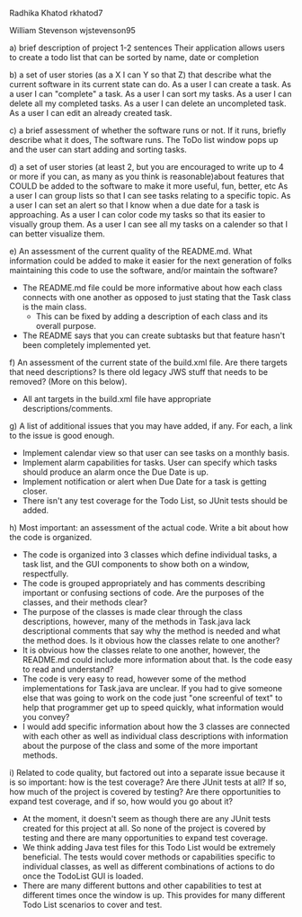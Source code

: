 Radhika Khatod rkhatod7

William Stevenson wjstevenson95


a) brief description of project 1-2 sentences
Their application allows users to create a todo list that can be sorted by name, date or completion

b) a set of user stories (as a X I can Y so that Z) that describe what the current software in its current state can do.
As a user I can create a task.
As a user I can "complete" a task.
As a user I can sort my tasks. 
As a user I can delete all my completed tasks.
As a user I can delete an uncompleted task.
As a user I can edit an already created task.

c) a brief assessment of whether the software runs or not. If it runs, briefly describe what it does,
The software runs. The ToDo list window pops up and the user can start adding and sorting tasks.

d) a set of user stories (at least 2, but you are encouraged to write up to 4 or more if you can, as many as you think is reasonable)about features that COULD be added to the software to make it more useful, fun, better, etc
As a user I can group lists so that I can see tasks relating to a specific topic.
As a user I can set an alert so that I know when a due date for a task is approaching.
As a user I can color code my tasks so that its easier to visually group them.
As a user I can see all my tasks on a calender so that I can better visualize them.


e) An assessment of the current quality of the README.md. 
What information could be added to make it easier for the next generation of folks maintaining this code to use the software, 
and/or maintain the software?
  - The README.md file could be more informative about how each class connects with one another as opposed to just stating that the Task class is the main class.
    - This can be fixed by adding a description of each class and its overall purpose.
  - The README says that you can create subtasks but that feature hasn't been completely implemented yet.


f) An assessment of the current state of the build.xml file. Are there targets that need descriptions? 
Is there old legacy JWS stuff that needs to be removed? (More on this below).
- All ant targets in the build.xml file have appropriate descriptions/comments.


g)  A list of additional issues that you may have added, if any. For each, a link to the issue is good enough.
- Implement calendar view so that user can see tasks on a monthly basis.
- Implement alarm capabilities for tasks. User can specify which tasks should produce an alarm once the Due Date is up.
- Implement notification or alert when Due Date for a task is getting closer.
- There isn't any test coverage for the Todo List, so JUnit tests should be added.

h) Most important: an assessment of the actual code. 
Write a bit about how the code is organized.
  - The code is organized into 3 classes which define individual tasks, a task list, and the GUI components to show both on a window, respectfully.
  - The code is grouped appropriately and has comments describing important or confusing sections of code.
Are the purposes of the classes, and their methods clear? 
  - The purpose of the classes is made clear through the class descriptions, however, many of the methods in Task.java lack descriptional comments that say why the method is needed and what the method does.
Is it obvious how the classes relate to one another? 
  - It is obvious how the classes relate to one another, however, the README.md could include more information about that.
Is the code easy to read and understand? 
  - The code is very easy to read, however some of the method implementations for Task.java are unclear.
If you had to give someone else that was going to work on the code just "one screenful of text" to help that programmer get up to speed quickly, what information would you convey?
  - I would add specific information about how the 3 classes are connected with each other as well as individual class descriptions with information about the purpose of the class and some of the more important methods.


i)  Related to code quality, but factored out into a separate issue because it is so important: how is the test coverage? Are there JUnit tests at all? If so, how much of the project is covered by testing? Are there opportunities to expand test coverage, and if so, how would you go about it?
  - At the moment, it doesn't seem as though there are any JUnit tests created for this project at all. So none of the project is covered by testing and there are many opportunities to expand test coverage.
  - We think adding Java test files for this Todo List would be extremely beneficial. The tests would cover methods or capabilities specific to individual classes, as well as different combinations of actions to do once the TodoList GUI is loaded.
  - There are many different buttons and other capabilities to test at different times once the window is up. This provides for many different Todo List scenarios to cover and test.
